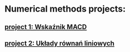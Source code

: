 # Numerical methods projects:
## [project 1: Wskaźnik MACD](Project_1/MN_Sprawozdanie.pdf)
## [project 2: Układy równań liniowych](Project_2/MN_2.pdf)
